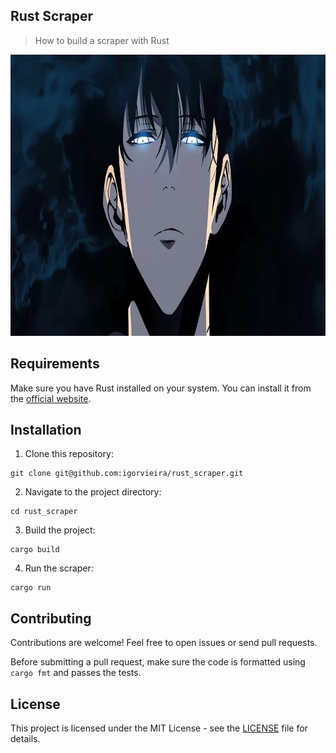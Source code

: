 ## Rust Scraper

> How to build a scraper with Rust

<img src="./public/solo_leveling.webp" width="100%" height="450px" />

## Requirements

Make sure you have Rust installed on your system. You can install it from the [official website](https://www.rust-lang.org/).

## Installation

1. Clone this repository:

```
git clone git@github.com:igorvieira/rust_scraper.git
```

2. Navigate to the project directory:

```
cd rust_scraper
```

3. Build the project:

```
cargo build
```

4. Run the scraper:

```
cargo run
```

## Contributing

Contributions are welcome! Feel free to open issues or send pull requests.

Before submitting a pull request, make sure the code is formatted using `cargo fmt` and passes the tests.

## License

This project is licensed under the MIT License - see the [LICENSE](./LICENSE) file for details.
